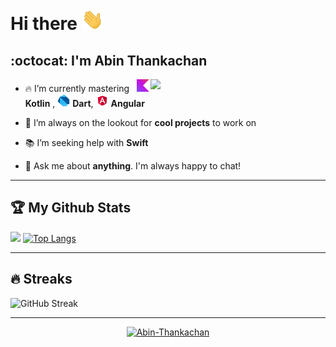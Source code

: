 # Hi there <img src="https://github.com/ABSphreak/ABSphreak/blob/master/gifs/Hi.gif" width="35px">

## :octocat: I'm Abin Thankachan 

<img align="right" src="https://firebasestorage.googleapis.com/v0/b/techrusweb.appspot.com/o/giphy.gif?alt=media&token=3dd7de44-5622-485e-b573-eb0ded6f465f" width="280px">


- 🔥 I’m currently mastering &nbsp; 
<img height="20" src="https://raw.githubusercontent.com/github/explore/80688e429a7d4ef2fca1e82350fe8e3517d3494d/topics/kotlin/kotlin.png"> **Kotlin** , 
<img height="20" src="https://raw.githubusercontent.com/github/explore/80688e429a7d4ef2fca1e82350fe8e3517d3494d/topics/dart/dart.png"> **Dart**,
<img height="20" src="https://raw.githubusercontent.com/github/explore/80688e429a7d4ef2fca1e82350fe8e3517d3494d/topics/angular/angular.png"> **Angular**

- 🚀 I’m always on the lookout for **cool projects** to work on 
- 📚 I’m seeking help with **Swift** 
- 💬 Ask me about **anything**. I'm always happy to chat!

---

## 🏆 My Github Stats 

[![](https://github-readme-stats.vercel.app/api?username=Abin-Thankachan&&show_icons=true&title_color=ffffff&icon_color=bb2acf&text_color=daf7dc&bg_color=151515)](https://github.com/Abin-Thankachan)
[![Top Langs](https://github-readme-stats.vercel.app/api/top-langs/?username=Abin-Thankachan&&show_icons=true&title_color=ffffff&icon_color=bb2acf&text_color=daf7dc&bg_color=151515)](https://github.com/Abin-Thankachan)

---

## 🔥 Streaks

![GitHub Streak](https://github-readme-streak-stats.herokuapp.com?user=Abin-Thankachan&theme=bear&hide_border=true&fire=DD2727&stroke=DD2727&ring=A41FAE&sideNums=B3DADD&currStreakLabel=DD7A18&sideLabels=57DD3B&dates=A41FAE)

---

<p align="center">
  <a href="https://github.com/ryo-ma/github-profile-trophy">
    <img width=800 src="https://github-profile-trophy.vercel.app/?username=Abin-Thankachan&column=7" alt="Abin-Thankachan" />
  </a> 
</p>
